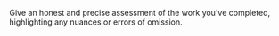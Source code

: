 Give an honest and precise assessment of the work you've completed, highlighting any nuances or errors of omission.
